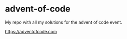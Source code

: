 # advent-of-code

My repo with all my solutions for the advent of code event.

https://adventofcode.com
